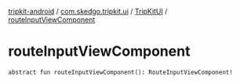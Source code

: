 [tripkit-android](../../index.md) / [com.skedgo.tripkit.ui](../index.md) / [TripKitUI](index.md) / [routeInputViewComponent](./route-input-view-component.md)

# routeInputViewComponent

`abstract fun routeInputViewComponent(): RouteInputViewComponent!`
